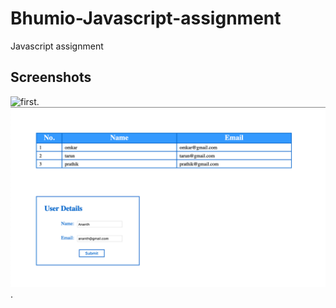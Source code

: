 # Bhumio-Javascript-assignment
Javascript assignment

## Screenshots 

![first](/screenshots/first.png).
![second](/screenshots/second.png).
